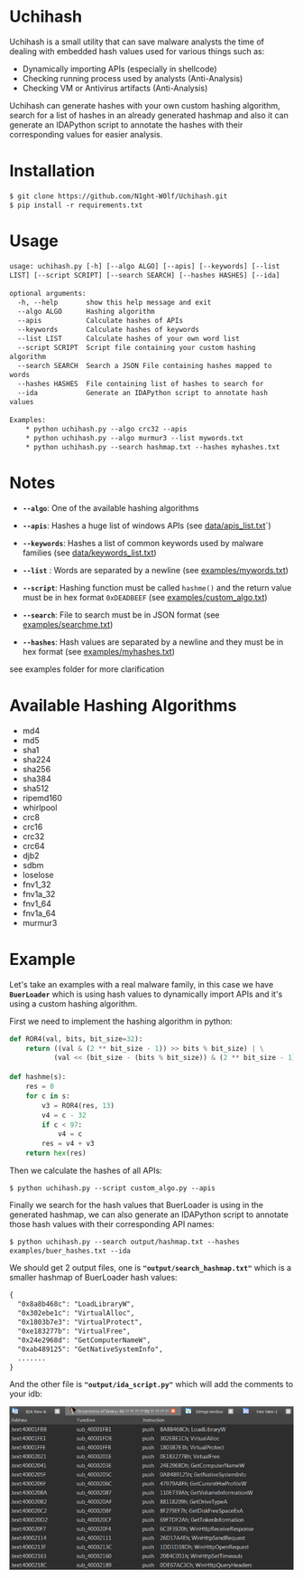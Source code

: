 # Uchihash

Uchihash is a small utility that can save malware analysts the time of dealing with embedded hash values used for various things such as:

- Dynamically importing APIs (especially in shellcode)
- Checking running process used by analysts (Anti-Analysis)
- Checking VM or Antivirus artifacts (Anti-Analysis)

Uchihash can generate hashes with your own custom hashing algorithm, search for a list of hashes in an already generated hashmap and also it can generate an IDAPython script to annotate the hashes with their corresponding values for easier analysis.

# Installation

```
$ git clone https://github.com/N1ght-W0lf/Uchihash.git
$ pip install -r requirements.txt
```

# Usage

```
usage: uchihash.py [-h] [--algo ALGO] [--apis] [--keywords] [--list LIST] [--script SCRIPT] [--search SEARCH] [--hashes HASHES] [--ida]

optional arguments:
  -h, --help       show this help message and exit
  --algo ALGO      Hashing algorithm
  --apis           Calculate hashes of APIs
  --keywords       Calculate hashes of keywords
  --list LIST      Calculate hashes of your own word list
  --script SCRIPT  Script file containing your custom hashing algorithm
  --search SEARCH  Search a JSON File containing hashes mapped to words
  --hashes HASHES  File containing list of hashes to search for
  --ida            Generate an IDAPython script to annotate hash values

Examples:
    * python uchihash.py --algo crc32 --apis
    * python uchihash.py --algo murmur3 --list mywords.txt
    * python uchihash.py --search hashmap.txt --hashes myhashes.txt
```

# Notes

- **`--algo`**: One of the available hashing algorithms

- **`--apis`**: Hashes a huge list of windows APIs (see [data/apis_list.txt](https://github.com/N1ght-W0lf/Uchihash/blob/main/data/apis_list.txt)`)
- **`--keywords`**: Hashes a list of common keywords used by malware families (see [data/keywords_list.txt](https://github.com/N1ght-W0lf/Uchihash/blob/main/data/keywords_list.txt))

- **`--list`** :  Words are separated by a newline (see [examples/mywords.txt](https://github.com/N1ght-W0lf/Uchihash/blob/main/examples/mywords.txt))
- **`--script`**: Hashing function must be called `hashme()` and the return value must be in hex format `0xDEADBEEF` (see [examples/custom_algo.txt](https://github.com/N1ght-W0lf/Uchihash/blob/main/examples/custom_algo.py))
- **`--search`**: File to search must be in JSON format (see [examples/searchme.txt](https://github.com/N1ght-W0lf/Uchihash/blob/main/examples/searchme.txt))
- **`--hashes`**: Hash values are separated by a newline and they must be in hex format (see [examples/myhashes.txt](https://github.com/N1ght-W0lf/Uchihash/blob/main/examples/myhashes.txt))

see examples folder for more clarification

# Available Hashing Algorithms

- md4
- md5
- sha1
- sha224
- sha256
- sha384
- sha512
- ripemd160
- whirlpool
- crc8
- crc16
- crc32
- crc64
- djb2
- sdbm
- loselose
- fnv1_32
- fnv1a_32
- fnv1_64
- fnv1a_64
- murmur3

# Example

Let's take an examples with a real malware family, in this case we have **`BuerLoader`** which is using hash values to dynamically import APIs and it's using a custom hashing algorithm.

First we need to implement the hashing algorithm in python:

```python
def ROR4(val, bits, bit_size=32):
    return ((val & (2 ** bit_size - 1)) >> bits % bit_size) | \
           (val << (bit_size - (bits % bit_size)) & (2 ** bit_size - 1))
    
def hashme(s):
    res = 0
    for c in s:
        v3 = ROR4(res, 13)
        v4 = c - 32
        if c < 97:
            v4 = c
        res = v4 + v3
    return hex(res)
```

Then we calculate the hashes of all APIs:

```
$ python uchihash.py --script custom_algo.py --apis
```

Finally we search for the hash values that BuerLoader is using in the generated hashmap, we can also generate an IDAPython script to annotate those hash values with their corresponding API names:

```
$ python uchihash.py --search output/hashmap.txt --hashes examples/buer_hashes.txt --ida
```

We should get 2 output files, one is **`"output/search_hashmap.txt"`** which is a smaller hashmap of BuerLoader hash values:

```
{
  "0x8a8b468c": "LoadLibraryW",
  "0x302ebe1c": "VirtualAlloc",
  "0x1803b7e3": "VirtualProtect",
  "0xe183277b": "VirtualFree",
  "0x24e2968d": "GetComputerNameW",
  "0xab489125": "GetNativeSystemInfo",
  .......
}
```

And the other file is **`"output/ida_script.py"`** which will add the comments to your idb:

<img src="screenshots/ida_result.png" />
